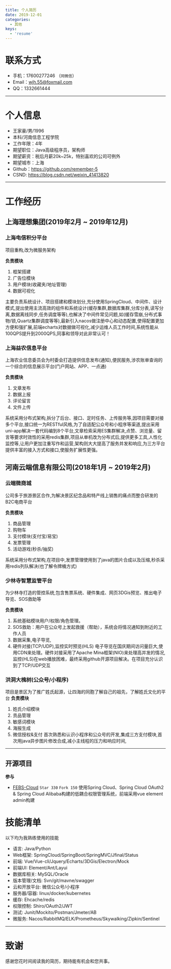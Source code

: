 ```yaml
---
title: 个人简历
date: 2019-12-01
categories:
  - 其他
keys:
  - 'resume' 
---
```

# 联系方式
- 手机：17600277246 （`同微信`）
- Email：wjh.55@foxmail.com
- QQ：1332661444
---

# 个人信息

- 王家豪/男/1996
- 本科/河南信息工程学院
- 工作年限：4年
- 期望职位：Java高级程序员，架构师
- 期望薪资：税后月薪20k~25k，特别喜欢的公司可例外
- 期望城市：上海
- Github：https://github.com/remember-5
- CSND: https://blog.csdn.net/weixin_41413820
---

# 工作经历
## 上海理想集团(2019年2月 ~ 2019年12月)

### 上海电信积分平台
项目重构,改为微服务架构

**负责模块**
1. 框架搭建
2. 广告位模块
3. 用户模块(收藏夹/地址管理)
4. 数据可视化

主要负责系统设计、项目搭建和模块划分,充分使用SpringCloud、中间件、设计模式,提出使用主流高效的组件和系统设计(缓存集群,数据库集群,分库分表,读写分离,数据离线同步,任务调度等等),也解决了中间件常见问题,如(缓存雪崩,分布式事物/锁,Quartz集群调度等等),最新引入nacos做注册中心和动态配置,使得配置更加方便和强扩展,前端echarts对数据做可视化,减少运维人员工作时间,系统性能从100QPS提升到2000QPS,同事和领导对此非常认可！ 

### 上海益农信息平台
上海农业信息委员会为村委会打造提供信息发布(通知),便民服务,涉农账单查询的一个综合的信息展示平台(门户网站、APP、一点通)

**负责模块**
1. 文章发布
2. 数据上报
3. 评论留言
4. 文件上传

系统采用分布式架构,拆分了后台、接口、定时任务、上传服务等,因项目需要对接多个平台,接口统一为RESTful风格,为了自适配公众号和小程序等渠道,提出采用uni-app解决一套代码编到8个平台,文章检索采用ES集群解决,点赞、浏览量、留言等要求时效性的采用redis集群,项目从单机改为分布式后,提供更多工具,人性化监控等,让用户更加注重写作和运营,架构则大大提高了服务并发和响应,为三方平台提供丰富的接入方式和接口,使服务扩展性更强。



## 河南云端信息有限公司(2018年1月 ~ 2019年2月)

### 云端微商城
公司多于旅游景区合作,为解决景区纪念品和特产线上销售的痛点而整合研发的B2C电商平台

**负责模块**
1. 商品管理
2. 购物车
3. 支付模块(支付宝/易宝)
4. 发票管理
5. 活动游戏(秒杀/抽奖)

系统采用分布式架构,在项目中,发票管理使用到了java的图片合成以及压缩,秒杀采用redis列队解决(也了解令牌桶方式)


### 少林寺智慧监管平台

为少林寺打造的管控系统,包含售票系统、硬件集成、网页3DGis预览、推出电子导览、SOS救助等

**负责模块**
1. 系统基础模块用户/权限/角色管理。
2. SOS救助：用户在公众号上发起救援（帮助），系统会将情况通知到附近的工作人员
3. 数据采集,电子导览,
4. 硬件对接(TCP/UDP),监控实时预览(HLS)
电子导览在国庆期间访问量巨大,使用CDN来处理。硬件对接采用了Apache Mina框架(NIO)来处理高并发的情况,监控(HLS)在web播放困难，最终采用github开源项目解决。在项目充分认识到了TCP/UDP交互



### 洪洞大槐树(公众号/小程序)
项目是景区为了推广姓氏起源，让四海的同胞了解自己的祖先，了解姓氏文化的平台
**负责模块**
1. 姓氏介绍模块
2. 贡品管理
3. 敏感词模块
4. 海报生成
5. 微信授权&支付
首次熟悉和认识小程序和公众号的开发,集成三方支付模块,首次用java异步图片修改合成,减小主线程的压力和响应时间,
---


## 开源项目

**参与**
 - [FEBS-Cloud](https://github.com/wuyouzhuguli/FEBS-Cloud) `Star 330`  `Fork 150`
  使用Spring Cloud、Spring Cloud OAuth2 & Spring Cloud Alibaba构建的低耦合权限管理系统，前端采用vue element admin构建


# 技能清单

以下均为我熟练使用的技能
- 语言: Java/Python
- Web框架: SpringCloud/SpringBoot/SpringMVC/Jfinal/Status
- 前端: Vue/Vue-cli/Jquery/Echarts/3DGis/Electron/Mock
- 前端UI: Element/Ant/Layui
- 数据库相关: MySQL/Oracle
- 版本管理/文档: Svn/git/mavne/swagger
- 云和开放平台: 微信公众号/小程序
- 服务器/容器: linux/docker/kubernetes
- 缓存: Ehcache/redis
- 权限控制: Shiro/OAuth2/JWT
- 测试: Junit/Mockito/Postman/Jmeter/AB
- 微服务: Nacos/RabbitMQ/ELK/Prometheus/Skywalking/Zipkin/Sentinel
---

# 致谢
感谢您花时间阅读我的简历，期待能有机会和您共事。
